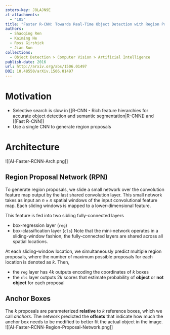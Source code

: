 ```yaml
---
zotero-key: J8LAJN9E
zt-attachments:
  - "105"
title: "Faster R-CNN: Towards Real-Time Object Detection with Region Proposal Networks"
authors:
  - Shaoqing Ren
  - Kaiming He
  - Ross Girshick
  - Jian Sun
collections:
  - Object Detection > Computer Vision > Artificial Intelligence
publish-date: 2016
url: http://arxiv.org/abs/1506.01497
DOI: 10.48550/arXiv.1506.01497
---
```


# Motivation
- Selective search is slow in [[R-CNN - Rich feature hierarchies for accurate object detection and semantic segmentation|R-CNN]] and [[Fast R-CNN]] 
- Use a single CNN to generate region proposals
# Architecture
![[AI-Faster-RCNN-Arch.png]]
## Region Proposal Network (RPN)
To generate region proposals, we slide a small network over the convolution feature map output by the last shared convolution layer. This small network takes as input an $n \times n$ spatial windows of the input convolutional feature map. Each sliding windows is mapped to a lower-dimensional feature.

This feature is fed into two sibling fully-connected layers
- box-regression layer (`reg`)
- box-classification layer (`cls`)
Note that the mini-network operates in a sliding-window fashion, the fully-connected layers are shared across all spatial locations.

At each sliding-window location, we simultaneously predict multiple region proposals, where the number of maximum possible proposals for each location is denoted as $k$. Then, 
- the `reg` layer has $4k$ outputs encoding the coordinates of $k$ boxes
- the `cls` layer outputs $2k$ scores that estimate probability of **object** or **not object** for each proposal
## Anchor Boxes
The $k$ proposals are parameterized **relative** to $k$ reference boxes, which we call *anchors*. The network predicted the **offsets** that indicate how much the anchor box needs to be modified to better fit the actual object in the image.
![[AI-Faster-RCNN-Region-Proposal-Network.png]]
